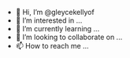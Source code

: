 - 👋 Hi, I’m @gleycekellyof
- 👀 I’m interested in ...
- 🌱 I’m currently learning ...
- 💞️ I’m looking to collaborate on ...
- 📫 How to reach me ...

<!---
gleycekellyof/gleycekellyof is a ✨ special ✨ repository because its `README.md` (this file) appears on your GitHub profile.
You can click the Preview link to take a look at your changes.
--->
